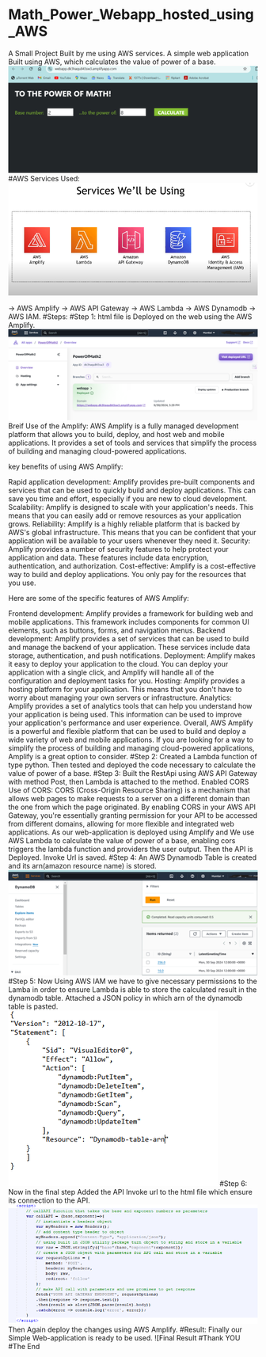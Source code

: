 # Math_Power_Webapp_hosted_using_AWS
A Small Project Built by me using AWS services.
A simple web application Built using AWS, which calculates the value of power of a base.
![Web-application](https://github.com/AbdulR431/Math_Power_Webapp_hosted_using_AWS/blob/main/Project-Images/AWS%20project.PNG)
#AWS Services Used:
![AWS Services Used in project](https://github.com/AbdulR431/Math_Power_Webapp_hosted_using_AWS/blob/main/Project-Images/AWS%20Services%20Used.PNG)

-> AWS Amplify
-> AWS API Gateway
-> AWS Lambda
-> AWS Dynamodb
-> AWS IAM.
#Steps:
#Step 1:
html file is Deployed on the web using the AWS Amplify.
![Deployement of the web-application using Amplify](https://github.com/AbdulR431/Math_Power_Webapp_hosted_using_AWS/blob/main/Project-Images/Amplify%20usage.PNG)
Breif Use of the Amplify:
AWS Amplify is a fully managed development platform that allows you to build, deploy, and host web and mobile applications. It provides a set of tools and services that simplify the process of building and managing cloud-powered applications.

key benefits of using AWS Amplify:

Rapid application development: Amplify provides pre-built components and services that can be used to quickly build and deploy applications. This can save you time and effort, especially if you are new to cloud development.
Scalability: Amplify is designed to scale with your application's needs. This means that you can easily add or remove resources as your application grows.
Reliability: Amplify is a highly reliable platform that is backed by AWS's global infrastructure. This means that you can be confident that your application will be available to your users whenever they need it.
Security: Amplify provides a number of security features to help protect your application and data. These features include data encryption, authentication, and authorization.
Cost-effective: Amplify is a cost-effective way to build and deploy applications. You only pay for the resources that you use.

Here are some of the specific features of AWS Amplify:

Frontend development: Amplify provides a framework for building web and mobile applications. This framework includes components for common UI elements, such as buttons, forms, and navigation menus.
Backend development: Amplify provides a set of services that can be used to build and manage the backend of your application. These services include data storage, authentication, and push notifications.
Deployment: Amplify makes it easy to deploy your application to the cloud. You can deploy your application with a single click, and Amplify will handle all of the configuration and deployment tasks for you.
Hosting: Amplify provides a hosting platform for your application. This means that you don't have to worry about managing your own servers or infrastructure.
Analytics: Amplify provides a set of analytics tools that can help you understand how your application is being used. This information can be used to improve your application's performance and user experience.
Overall, AWS Amplify is a powerful and flexible platform that can be used to build and deploy a wide variety of web and mobile applications. If you are looking for a way to simplify the process of building and managing cloud-powered applications, Amplify is a great option to consider.
#Step 2:
Created a Lambda function of type python.
Then tested and deployed the code necessary to calculate the value of power of a base.
#Step 3:
Built the RestApi using AWS API Gateway with method Post, then Lambda is attached to the method.
Enabled CORS
Use of CORS: CORS (Cross-Origin Resource Sharing) is a mechanism that allows web pages to make requests to a server on a different domain than the one from which the page originated. By enabling CORS in your AWS API Gateway, you're essentially granting permission for your API to be accessed from different domains, allowing for more flexible and integrated web applications.
As our web-application is deployed using Amplify and We use AWS Lambda to calculate the value of power of a base, enabling cors triggers the lambda function and providers the user output.
Then the API is Deployed.
Invoke Url is saved.
#Step 4:
An AWS Dynamodb Table is created and its arn(amazon resource name) is stored.
![creation of the Dynamodb table](https://github.com/AbdulR431/Math_Power_Webapp_hosted_using_AWS/blob/main/Project-Images/dynamodb%20usage.PNG)
#Step 5:
Now Using AWS IAM we have to give necessary permissions to the Lamba in order to ensure Lambda is able to store the calculated result in the dynamodb table.
Attached a JSON policy in which arn of the dynamodb table is pasted.
![Attached policy](https://github.com/AbdulR431/Math_Power_Webapp_hosted_using_AWS/blob/main/Project-Images/JSON%20policy.PNG)
#Step 6:
Now in the final step Added the API Invoke url to the html file which ensure its connection to the API.
![API Gateway Endpoint](https://github.com/AbdulR431/Math_Power_Webapp_hosted_using_AWS/blob/main/Project-Images/Api%20Gateway%20Endpoint.PNG)
Then Again deploy the changes using AWS Amplify.
#Result:
Finally our Simple Web-application is ready to be used.
![Final Result[](https://github.com/AbdulR431/Math_Power_Webapp_hosted_using_AWS/blob/main/Project-Images/AWS%20project%20result.PNG)
#Thank YOU
#The End

